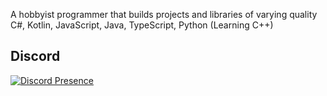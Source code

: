 A hobbyist programmer that builds projects and libraries of varying quality \
C#, Kotlin, JavaScript, Java, TypeScript, Python (Learning C++)
## Discord
[![Discord Presence](https://lanyard.cnrad.dev/api/752617663888359444)](https://discord.com/users/752617663888359444)
